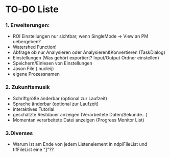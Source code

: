 
# TO-DO Liste #

### 1. Erweiterungen: ###
* ROI Einstellungen nur sichtbar, wenn SingleMode -> View an PM uebergeben?
* Watershed Function!
* Abfrage ob nur Analysieren oder Analysieren&Konvertieren (TaskDialog)
* Einstellungen (Was gehört exportiert? Input/Output Ordner einstellen)
* Speichern/Einlesen von Einstellungen
* Jason File (.nucleij)
* eigene Prozessnamen


### 2. Zukunftsmusik ###
* Schriftgröße änderbar (optional zur Laufzeit)
* Sprache änderbar (optional zur Laufzeit)
* interaktives Tutorial
* geschätzte Restdauer anzeigen (Verarbeitete Daten/Sekunde...)
* Momentan verarbeitete Datei anzeigen (Progress Monitor List)

### 3.Diverses ###
* Warum ist am Ende von jedem Listenelement in ndpiFileList und tifFileList eine "]"??